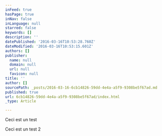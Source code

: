 ```yaml
---
inFeed: true
hasPage: true
inNav: false
inLanguage: null
starred: false
keywords: []
description: ''
datePublished: '2016-03-16T10:53:28.760Z'
dateModified: '2016-03-16T10:53:15.601Z'
authors: []
publisher:
  name: null
  domain: null
  url: null
  favicon: null
title: ''
author: []
sourcePath: _posts/2016-03-16-6cb14826-59dd-4e4a-a5f9-9308be5f67ad.md
published: true
url: 6cb14826-59dd-4e4a-a5f9-9308be5f67ad/index.html
_type: Article

---
```

Ceci est un test

Ceci est un test 2